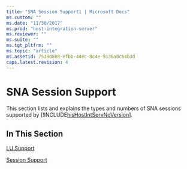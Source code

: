 ```yaml
---
title: "SNA Session Support1 | Microsoft Docs"
ms.custom: ""
ms.date: "11/30/2017"
ms.prod: "host-integration-server"
ms.reviewer: ""
ms.suite: ""
ms.tgt_pltfrm: ""
ms.topic: "article"
ms.assetid: 7539d8e8-efbb-44ec-8c4e-9136a0c64b3d
caps.latest.revision: 4
---
```

# SNA Session Support
This section lists and explains the types and numbers of SNA sessions supported by [!INCLUDE[hisHostIntServNoVersion](../includes/hishostintservnoversion-md.md)].  
  
## In This Section  
 [LU Support](../core/lu-support2.md)  
  
 [Session Support](../core/session-support2.md)